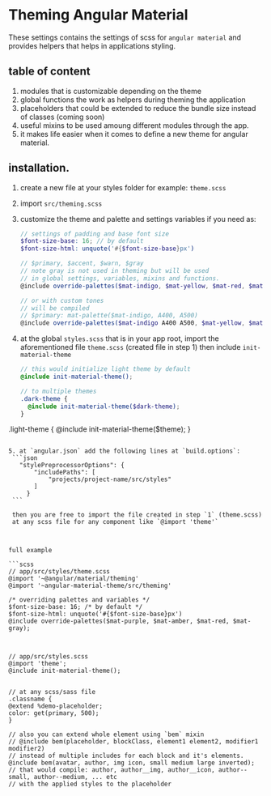 # Theming Angular Material

These settings contains the settings of scss for `angular material` and provides
helpers that helps in applications styling.

## table of content
1. modules that is customizable depending on the theme
2. global functions the work as helpers during theming the application
3. placeholders that could be extended to reduce the bundle size instead of classes (coming soon)
4. useful mixins to be used amoung different modules through the app.
5. it makes life easier when it comes to define a new theme for angular material.




## installation.

1. create a new file at your styles folder for example: `theme.scss`
2. import `src/theming.scss`
3. customize the theme and palette and settings variables if you need as:
    ```scss
    // settings of padding and base font size
    $font-size-base: 16; // by default
    $font-size-html: unquote('#{$font-size-base}px')

    // $primary, $accent, $warn, $gray
    // note gray is not used in theming but will be used
    // in global settings, variables, mixins and functions.
    @include override-palettes($mat-indigo, $mat-yellow, $mat-red, $mat-gray)

    // or with custom tones
    // will be compiled
    // $primary: mat-palette($mat-indigo, A400, A500)
    @include override-palettes($mat-indigo A400 A500, $mat-yellow, $mat-red, $mat-gray)
    ```

4. at the global `styles.scss` that is in your app root, import the aforementioned file `theme.scss`
   (created file in step 1) then include `init-material-theme`

   ```scss
   // this would initialize light theme by default
   @include init-material-theme();

   // to multiple themes
   .dark-theme {
     @include init-material-theme($dark-theme);
   }

  .light-theme {
     @include init-material-theme($theme);
  }
   ```

5. at `angular.json` add the following lines at `build.options`:
    ```json
      "stylePreprocessorOptions": {
          "includePaths": [
              "projects/project-name/src/styles"
          ]
        }
    ```

    then you are free to import the file created in step `1` (theme.scss)
    at any scss file for any component like `@import 'theme'`



full example

```scss
// app/src/styles/theme.scss
@import '~@angular/material/theming'
@import '~angular-material-theme/src/theming'

/* overriding palettes and variables */
$font-size-base: 16; /* by default */
$font-size-html: unquote('#{$font-size-base}px')
@include override-palettes($mat-purple, $mat-amber, $mat-red, $mat-gray);



// app/src/styles.scss
@import 'theme';
@include init-material-theme();


// at any scss/sass file
.classname {
  @extend %demo-placeholder;
  color: get(primary, 500);
}

// also you can extend whole element using `bem` mixin
// @include bem(placeholder, blockClass, element1 element2, modifier1 modifier2)
// instead of multiple includes for each block and it's elements.
@include bem(avatar, author, img icon, small medium large inverted);
// that would compile: author, author__img, author__icon, author--small, author--medium, ... etc
// with the applied styles to the placeholder
```
